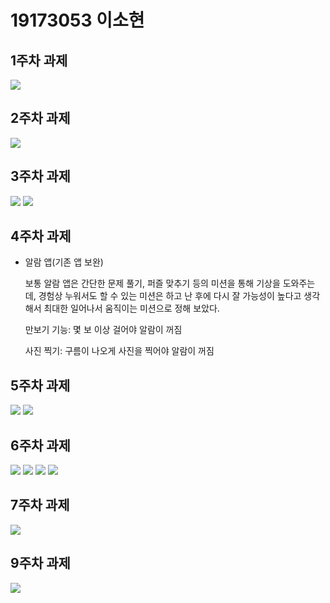 # 19173053 이소현

## 1주차 과제
<img width="" height="" src="./png/강아지.png/"></img>

## 2주차 과제
<img width="" height="" src="./png/2주차 출석 과제.PNG/"></img>

## 3주차 과제

<img width="" height="" src="./png/3주차 과제 1.PNG/"></img>
<img width="" height="" src="./png/3주차 과제 2.PNG/"></img>

## 4주차 과제

  - 알람 앱(기존 앱 보완)
    
    보통 알람 앱은 간단한 문제 풀기, 퍼즐 맞추기 등의 미션을 통해 기상을 도와주는데,
    경험상 누워서도 할 수 있는 미션은 하고 난 후에 다시 잘 가능성이 높다고 생각해서
    최대한 일어나서 움직이는 미션으로 정해 보았다.
    
    만보기 기능: 몇 보 이상 걸어야 알람이 꺼짐
    
    사진 찍기: 구름이 나오게 사진을 찍어야 알람이 꺼짐
    
    
## 5주차 과제
 <img width="" height="" src="./png/강아지5.PNG/"></img>
 <img width="" height="" src="./png/고양이5.PNG/"></img>
 
## 6주차 과제
<img width="" height="" src="./png/이미지 바꾸기 전.PNG/"></img>
<img width="" height="" src="./png/이미지 바꾼 후.PNG/"></img>
<img width="" height="" src="./png/6주차 넓이.PNG/"></img>
<img width="" height="" src="./png/6주차 높이.PNG/"></img>
 
## 7주차 과제
<img width="" height="" src="./png/캡스톤 7주차 과제.PNG/"></img>

## 9주차 과제
<img width="" height="" src="./png/캡스톤 9주차 과제.PNG/"></img>


      
    
